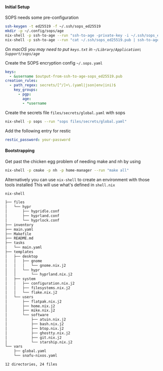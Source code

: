 #### Initial Setup
SOPS needs some pre-configuration

```bash
ssh-keygen -t ed25519 -f ~/.ssh/sops_ed25519
mkdir -p ~/.config/sops/age
nix-shell -p ssh-to-age --run "ssh-to-age -private-key -i ~/.ssh/sops_ed25519 > ~/.config/sops/age/keys.txt"
nix-shell -p ssh-to-age --run "cat ~/.ssh/sops_ed25519.pub | ssh-to-age"
```

_On macOS you may need to put `keys.txt` in `~/Library/Application\ Support/sops/age`_

Create the SOPS encryption config `~/.sops.yaml`
```yaml
keys:
  - &username $output-from-ssh-to-age-sops_ed25519.pub
creation_rules:
  - path_regex: secrets/[^/]+\.(yaml|json|env|ini)$
    key_groups:
      - pgp:
        age:
        - *username

```

Create the secrets file `files/secrets/global.yaml` with sops
```bash
nix-shell -p sops --run "sops files/secrets/global.yaml"
```

Add the following entry for restic
```yaml
restic_password: your-password
```

#### Bootstrapping
Get past the chicken egg problem of needing make and nh by using
```bash
nix-shell -p cmake -p nh -p home-manager --run "make all"
```

Alternatively you can use `nix-shell` to create an environment with those tools installed
This will use what's defined in `shell.nix`
```bash
nix-shell
```


```bash
├── files
│   └── hypr
│       ├── hypridle.conf
│       ├── hyprland.conf
│       └── hyprlock.conf
├── inventory
├── main.yaml
├── Makefile
├── README.md
├── tasks
│   └── main.yaml
├── templates
│   ├── desktop
│   │   ├── gnome
│   │   │   └── gnome.nix.j2
│   │   └── hypr
│   │       └── hyprland.nix.j2
│   ├── system
│   │   ├── configuration.nix.j2
│   │   ├── filesystems.nix.j2
│   │   └── flake.nix.j2
│   └── users
│       ├── flatpak.nix.j2
│       ├── home.nix.j2
│       ├── mike.nix.j2
│       └── software
│           ├── atuin.nix.j2
│           ├── bash.nix.j2
│           ├── btop.nix.j2
│           ├── ghostty.nix.j2
│           ├── git.nix.j2
│           └── starship.nix.j2
└── vars
    ├── global.yaml
    └── snafu-nixos.yaml

12 directories, 24 files
```
